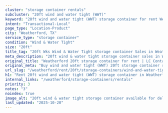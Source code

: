 ```yaml
---
cluster: "storage container rentals"
subcluster: "20ft wind and water tight (WWT)"
keyword: "20ft wind and water tight (WWT) storage container for rent Weatherford, TX"
intent: "Transactional-Local"
page_type: "Location-Product"
city: "Weatherford, TX"
service_type: "storage container"
condition: "Wind & Water Tight"
size: "20ft"
title_tag: "20ft Wks Wind & Water Tight storage container Sales in Weatherford | LC Container"
meta_description: "20ft wind & water tight storage container sales in Weatherford. Fast delivery, competitive pricing. Serving storage containers area. Quote ID: JJV. Call (214) 524-4168 for your free quote today."
original_title: "Weatherford 20ft storage container for rent | LC Container"
original_meta: "Buy wind and water tight (WWT) 20ft storage container rent with local delivery in Weatherford, TX. LC Container — local Since 2003. Request a fast quote today."
url_slug: "/weatherford/rent/20ft/storage-containers/wind-and-water-tight-wwt"
h1: "Rent 20ft wind and water tight (WWT) storage container in Weatherford"
internal_links: "/weatherford/storage-containers/rentals"
priority: 3
notes: "3"
noindex: true
image_alt: "20ft wind & water tight storage container available for delivery in Weatherford"
last_updated: "2025-10-20"
---
```


<!-- TODO: Add unique city/inventory copy, images, and internal links here. -->
